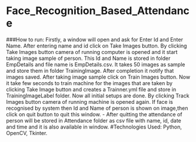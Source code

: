 # Face_Recognition_Based_Attendance
###How to run:
Firstly, a window will open and ask for Enter Id and Enter Name. After entering name and id click on Take Images button. By clicking Take Images button camera of running computer is opened and it start taking image sample of person. This Id and Name is stored in folder EmpDetails and file name is EmpDetails.csv. It takes 50 images as sample and store them in folder TrainingImage. After completion it notify that images saved. After taking image sample click on Train Images button. Now it take few seconds to train machine for the images that are taken by clicking Take Image button and creates a Trainner.yml file and store in TrainingImageLabel folder. Now all initial setups are done. By clicking Track Images button camera of running machine is opened again. If face is recognised by system then Id and Name of person is shown on image,then click on quit button to quit this window. - After quitting the attendance of person will be stored in Attendance folder as csv file with name, id, date and time and it is also available in window.
#Technologies Used: Python, OpenCV, Tkinter.
